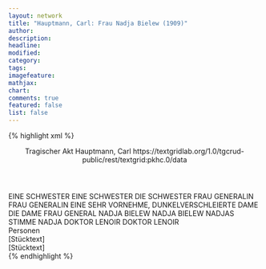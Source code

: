 ```yaml
---
layout: network
title: "Hauptmann, Carl: Frau Nadja Bielew (1909)"
author:
description:
headline:
modified:
category:
tags:
imagefeature:
mathjax:
chart:
comments: true
featured: false
list: false
---
```

{% highlight xml %}
<?xml-model href="https://raw.githubusercontent.com/DLiNa/project/master/rules/lina.rnc"?><?xml-model href="https://raw.githubusercontent.com/DLiNa/project/master/rules/lina.sch"?>
<play xmlns="http://lina.digital">
  <header>
    <title>Frau Nadja Bielew</title>
    <subtitle>Tragischer Akt</subtitle>
    <genretitle/>
    <author>Hauptmann, Carl</author>
    <date when="1909" type="print"/>
  	<source>https://textgridlab.org/1.0/tgcrud-public/rest/textgrid:pkhc.0/data</source>
  </header>
  <personae>
    <character>
      <name>EINE SCHWESTER</name>
      <alias xml:id="eine_schwester">
        <name>EINE SCHWESTER</name>
      </alias>
    	<alias xml:id="die_schwester">
    		<name>DIE SCHWESTER</name>
    	</alias>
    </character>
    <character>
      <name>FRAU GENERALIN</name>
      <alias xml:id="frau_generalin">
        <name>FRAU GENERALIN</name>
      </alias>
    	<alias xml:id="dunkelverschleierte_dame">
    		<name>EINE SEHR VORNEHME, DUNKELVERSCHLEIERTE DAME</name>
    	</alias>
    	<alias xml:id="die_dame">
    		<name>DIE DAME</name>
    	</alias>
    	<alias xml:id="frau_general">
    		<name>FRAU GENERAL</name>
    	</alias>
    </character>
    <character>
      <name>NADJA BIELEW</name>
      <alias xml:id="nadja_bielew">
        <name>NADJA BIELEW</name>
      </alias>
    	<alias xml:id="nadjas_stimme" type="voiceOf">
    		<name>NADJAS STIMME</name>
    	</alias>
    	<alias xml:id="nadja">
    		<name>NADJA</name>
    	</alias>
    </character>
    <character>
      <name>DOKTOR LENOIR</name>
      <alias xml:id="doktor_lenoir">
        <name>DOKTOR LENOIR</name>
      </alias>
    </character>
  </personae>
  <text>
    <div>
      <head>Personen</head>
    </div>
    <div>
      <head>[Stücktext]</head>
      <div>
        <head>[Stücktext]</head>
        <sp who="#eine_schwester">
          <amount n="1" unit="speech_acts"/>
          <amount n="14" unit="words"/>
          <amount n="1" unit="lines"/>
          <amount n="67" unit="chars"/>
        </sp>
        <sp who="#dunkelverschleierte_dame">
          <amount n="1" unit="speech_acts"/>
          <amount n="9" unit="words"/>
          <amount n="1" unit="lines"/>
          <amount n="43" unit="chars"/>
        </sp>
        <sp who="#die_schwester">
          <amount n="27" unit="speech_acts"/>
          <amount n="717" unit="words"/>
          <amount n="15" unit="lines"/>
          <amount n="4250" unit="chars"/>
        </sp>
        <sp who="#die_dame">
          <amount n="1" unit="speech_acts"/>
          <amount n="3" unit="words"/>
          <amount n="1" unit="lines"/>
          <amount n="26" unit="chars"/>
        </sp>
        <sp who="#frau_generalin">
          <amount n="37" unit="speech_acts"/>
          <amount n="1287" unit="words"/>
          <amount n="21" unit="lines"/>
          <amount n="7549" unit="chars"/>
        </sp>
        <sp who="#nadjas_stimme">
          <amount n="2" unit="speech_acts"/>
          <amount n="16" unit="words"/>
          <amount n="2" unit="lines"/>
          <amount n="108" unit="chars"/>
        </sp>
        <sp who="#nadja_bielew">
          <amount n="66" unit="speech_acts"/>
          <amount n="2252" unit="words"/>
          <amount n="41" unit="lines"/>
          <amount n="13362" unit="chars"/>
        </sp>
        <sp who="#nadja">
          <amount n="5" unit="speech_acts"/>
          <amount n="268" unit="words"/>
          <amount n="3" unit="lines"/>
          <amount n="1706" unit="chars"/>
        </sp>
        <sp who="#doktor_lenoir">
          <amount n="33" unit="speech_acts"/>
          <amount n="566" unit="words"/>
          <amount n="24" unit="lines"/>
          <amount n="3396" unit="chars"/>
        </sp>
        <sp who="#frau_general">
          <amount n="1" unit="speech_acts"/>
          <amount n="12" unit="words"/>
          <amount n="1" unit="lines"/>
          <amount n="69" unit="chars"/>
        </sp>
      </div>
    </div>
  </text>
</play>
{% endhighlight %}